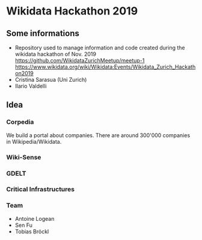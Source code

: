 # Wikidata Hackathon 2019
## Some informations
- Repository used to manage information and code created during the wikidata hackathon of Nov. 2019 https://github.com/WikidataZurichMeetup/meetup-1
https://www.wikidata.org/wiki/Wikidata:Events/Wikidata_Zurich_Hackathon2019
- Cristina Sarasua (Uni Zurich)
- Ilario Valdelli
## Idea
### Corpedia
We build a portal about companies. 
There are around 300'000 companies in Wikipedia/Wikidata.

### Wiki-Sense

### GDELT

### Critical Infrastructures

### Team

- Antoine Logean
- Sen Fu
- Tobias Bröckl

